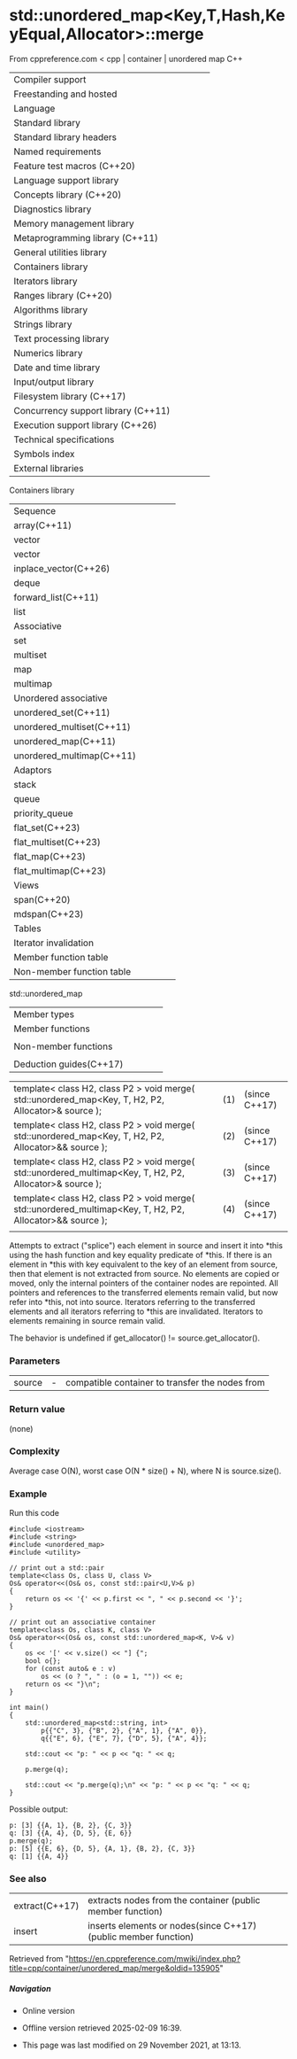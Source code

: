 # std::unordered_map<Key,T,Hash,KeyEqual,Allocator>::merge

From cppreference.com
< cpp‎ | container‎ | unordered map
C++

|  |  |  |  |  |
| --- | --- | --- | --- | --- |
| Compiler support | | | | |
| Freestanding and hosted | | | | |
| Language | | | | |
| Standard library | | | | |
| Standard library headers | | | | |
| Named requirements | | | | |
| Feature test macros (C++20) | | | | |
| Language support library | | | | |
| Concepts library (C++20) | | | | |
| Diagnostics library | | | | |
| Memory management library | | | | |
| Metaprogramming library (C++11) | | | | |
| General utilities library | | | | |
| Containers library | | | | |
| Iterators library | | | | |
| Ranges library (C++20) | | | | |
| Algorithms library | | | | |
| Strings library | | | | |
| Text processing library | | | | |
| Numerics library | | | | |
| Date and time library | | | | |
| Input/output library | | | | |
| Filesystem library (C++17) | | | | |
| Concurrency support library (C++11) | | | | |
| Execution support library (C++26) | | | | |
| Technical specifications | | | | |
| Symbols index | | | | |
| External libraries | | | | |

Containers library

|  |  |  |  |  |
| --- | --- | --- | --- | --- |
| Sequence | | | | |
| array(C++11) | | | | |
| vector | | | | |
| vector<bool> | | | | |
| inplace_vector(C++26) | | | | |
| deque | | | | |
| forward_list(C++11) | | | | |
| list | | | | |
| Associative | | | | |
| set | | | | |
| multiset | | | | |
| map | | | | |
| multimap | | | | |
| Unordered associative | | | | |
| unordered_set(C++11) | | | | |
| unordered_multiset(C++11) | | | | |
| unordered_map(C++11) | | | | |
| unordered_multimap(C++11) | | | | |
| Adaptors | | | | |
| stack | | | | |
| queue | | | | |
| priority_queue | | | | |
| flat_set(C++23) | | | | |
| flat_multiset(C++23) | | | | |
| flat_map(C++23) | | | | |
| flat_multimap(C++23) | | | | |
| Views | | | | |
| span(C++20) | | | | |
| mdspan(C++23) | | | | |
| Tables | | | | |
| Iterator invalidation | | | | |
| Member function table | | | | |
| Non-member function table | | | | |

std::unordered_map

|  |  |  |  |  |
| --- | --- | --- | --- | --- |
| Member types | | | | |
| Member functions | | | | |
| |  |  |  |  |  | | --- | --- | --- | --- | --- | | unordered_map::unordered_map | | | | | | unordered_map::~unordered_map | | | | | | unordered_map::operator= | | | | | | unordered_map::get_allocator | | | | | | Iterators | | | | | | unordered_map::beginunordered_map::cbegin | | | | | | unordered_map::endunordered_map::cend | | | | | | Capacity | | | | | | unordered_map::size | | | | | | unordered_map::max_size | | | | | | unordered_map::empty | | | | | | Modifiers | | | | | | unordered_map::clear | | | | | | unordered_map::erase | | | | | | unordered_map::swap | | | | | | unordered_map::extract(C++17) | | | | | | ****unordered_map::merge****(C++17) | | | | | | unordered_map::insert | | | | | | unordered_map::insert_range(C++23) | | | | | | unordered_map::insert_or_assign(C++17) | | | | | | unordered_map::emplace | | | | | | unordered_map::emplace_hint | | | | | | unordered_map::try_emplace(C++17) | | | | | | |  |  |  |  |  | | --- | --- | --- | --- | --- | | Lookup | | | | | | unordered_map::at | | | | | | [unordered_map::operator[]](operator_at.html "cpp/container/unordered map/operator at") | | | | | | unordered_map::count | | | | | | unordered_map::find | | | | | | unordered_map::contains(C++20) | | | | | | unordered_map::equal_range | | | | | | Bucket interface | | | | | | unordered_map::begin(size_type)unordered_map::cbegin(size_type) | | | | | | unordered_map::end(size_type)unordered_map::cend(size_type) | | | | | | unordered_map::bucket_count | | | | | | unordered_map::max_bucket_count | | | | | | unordered_map::bucket_size | | | | | | unordered_map::bucket | | | | | | Hash policy | | | | | | unordered_map::load_factor | | | | | | unordered_map::max_load_factor | | | | | | unordered_map::rehash | | | | | | unordered_map::reserve | | | | | | Observers | | | | | | unordered_map::hash_function | | | | | | unordered_map::key_eq | | | | | |
| Non-member functions | | | | |
| |  |  |  |  |  | | --- | --- | --- | --- | --- | | operator==operator!=(until C++20) | | | | | | |  |  |  |  |  | | --- | --- | --- | --- | --- | | std::swap(std::unordered_map) | | | | | | erase_if(std::unordered_map)(C++20) | | | | | |
| Deduction guides(C++17) | | | | |

|  |  |  |
| --- | --- | --- |
| template< class H2, class P2 >  void merge( std::unordered_map<Key, T, H2, P2, Allocator>& source ); | (1) | (since C++17) |
| template< class H2, class P2 >  void merge( std::unordered_map<Key, T, H2, P2, Allocator>&& source ); | (2) | (since C++17) |
| template< class H2, class P2 >  void merge( std::unordered_multimap<Key, T, H2, P2, Allocator>& source ); | (3) | (since C++17) |
| template< class H2, class P2 >  void merge( std::unordered_multimap<Key, T, H2, P2, Allocator>&& source ); | (4) | (since C++17) |
|  |  |  |

Attempts to extract ("splice") each element in source and insert it into \*this using the hash function and key equality predicate of \*this.
If there is an element in \*this with key equivalent to the key of an element from source, then that element is not extracted from source.
No elements are copied or moved, only the internal pointers of the container nodes are repointed. All pointers and references to the transferred elements remain valid, but now refer into \*this, not into source. Iterators referring to the transferred elements and all iterators referring to \*this are invalidated. Iterators to elements remaining in source remain valid.

The behavior is undefined if get_allocator() != source.get_allocator().

### Parameters

|  |  |  |
| --- | --- | --- |
| source | - | compatible container to transfer the nodes from |

### Return value

(none)

### Complexity

Average case O(N), worst case O(N \* size() + N), where N is source.size().

### Example

Run this code

```
#include <iostream>
#include <string>
#include <unordered_map>
#include <utility>
 
// print out a std::pair
template<class Os, class U, class V>
Os& operator<<(Os& os, const std::pair<U,V>& p)
{
    return os << '{' << p.first << ", " << p.second << '}';
}
 
// print out an associative container
template<class Os, class K, class V>
Os& operator<<(Os& os, const std::unordered_map<K, V>& v)
{
    os << '[' << v.size() << "] {";
    bool o{};
    for (const auto& e : v)
        os << (o ? ", " : (o = 1, "")) << e;
    return os << "}\n";
}
 
int main()
{
    std::unordered_map<std::string, int>
        p{{"C", 3}, {"B", 2}, {"A", 1}, {"A", 0}},
        q{{"E", 6}, {"E", 7}, {"D", 5}, {"A", 4}};
 
    std::cout << "p: " << p << "q: " << q;
 
    p.merge(q);
 
    std::cout << "p.merge(q);\n" << "p: " << p << "q: " << q;
}

```

Possible output:

```
p: [3] {{A, 1}, {B, 2}, {C, 3}}
q: [3] {{A, 4}, {D, 5}, {E, 6}}
p.merge(q);
p: [5] {{E, 6}, {D, 5}, {A, 1}, {B, 2}, {C, 3}}
q: [1] {{A, 4}}

```

### See also

|  |  |
| --- | --- |
| extract(C++17) | extracts nodes from the container   (public member function) |
| insert | inserts elements or nodes(since C++17)   (public member function) |

Retrieved from "<https://en.cppreference.com/mwiki/index.php?title=cpp/container/unordered_map/merge&oldid=135905>"

##### Navigation

- Online version
- Offline version retrieved 2025-02-09 16:39.

- This page was last modified on 29 November 2021, at 13:13.